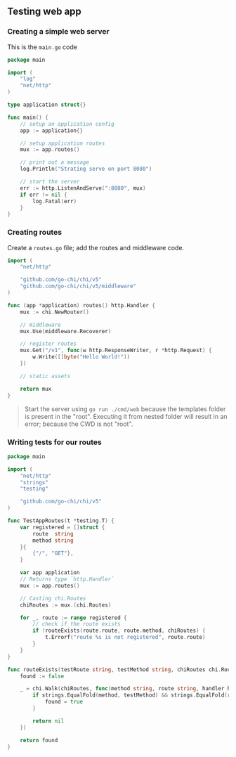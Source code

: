 ## Testing web app

### Creating a simple web server

This is the `main.go` code

```go
package main

import (
	"log"
	"net/http"
)

type application struct{}

func main() {
	// setup an application config
	app := application{}

	// setup application routes
	mux := app.routes()

	// print out a message
	log.Println("Strating serve on port 8080")

	// start the server
	err := http.ListenAndServe(":8080", mux)
	if err != nil {
		log.Fatal(err)
	}
}
```

### Creating routes

Create a `routes.go` file; add the routes and middleware code.

```go
import (
	"net/http"

	"github.com/go-chi/chi/v5"
	"github.com/go-chi/chi/v5/middleware"
)

func (app *application) routes() http.Handler {
	mux := chi.NewRouter()

	// middleware
	mux.Use(middleware.Recoverer)

	// register routes
	mux.Get("/v1", func(w http.ResponseWriter, r *http.Request) {
		w.Write([]byte("Hello World!"))
	})

	// static assets

	return mux
}
```

> Start the server using `go run ./cmd/web` because the templates folder is present in the "root". Executing it from nested folder will result in an error; because the CWD is not "root". 

### Writing tests for our routes

```go
package main

import (
	"net/http"
	"strings"
	"testing"

	"github.com/go-chi/chi/v5"
)

func TestAppRoutes(t *testing.T) {
	var registered = []struct {
		route  string
		method string
	}{
		{"/", "GET"},
	}

	var app application
	// Returns type `http.Handler`
	mux := app.routes()

	// Casting chi.Routes
	chiRoutes := mux.(chi.Routes)

	for _, route := range registered {
		// check if the route exists
		if !routeExists(route.route, route.method, chiRoutes) {
			t.Errorf("route %s is not registered", route.route)
		}
	}
}

func routeExists(testRoute string, testMethod string, chiRoutes chi.Routes) bool {
	found := false

	_ = chi.Walk(chiRoutes, func(method string, route string, handler http.Handler, middlewares ...func(http.Handler) http.Handler) error {
		if strings.EqualFold(method, testMethod) && strings.EqualFold(route, testRoute) {
			found = true
		}

		return nil
	})

	return found
}
```